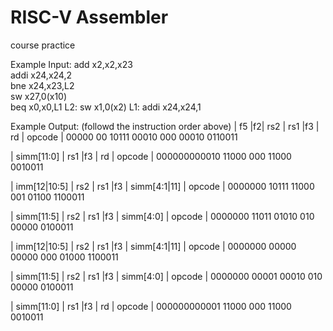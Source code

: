 # RISC-V Assembler
course practice

Example Input:
  add x2,x2,x23       
  addi x24,x24,2       
  bne x24,x23,L2       
  sw x27,0(x10)       
  beq x0,x0,L1 
L2: sw x1,0(x2) 
L1: addi x24,x24,1

Example Output: (followd the instruction order above)
 | f5  |f2| rs2 | rs1 |f3 | rd  | opcode |
  00000 00 10111 00010 000 00010  0110011

 | simm[11:0] | rs1 |f3 | rd  | opcode |
  000000000010 11000 000 11000  0010011

 | imm[12|10:5] | rs2 | rs1 |f3 | simm[4:1|11] | opcode |
       0000000   10111 11000 001      01100     1100011

 | simm[11:5] | rs2 | rs1 |f3 | simm[4:0] | opcode |
     0000000   11011 01010 010    00000     0100011

 | imm[12|10:5] | rs2 | rs1 |f3 | simm[4:1|11] | opcode |
       0000000   00000 00000 000      01000     1100011

 | simm[11:5] | rs2 | rs1 |f3 | simm[4:0] | opcode |
     0000000   00001 00010 010    00000     0100011

 | simm[11:0] | rs1 |f3 | rd  | opcode |
  000000000001 11000 000 11000  0010011
  
  
